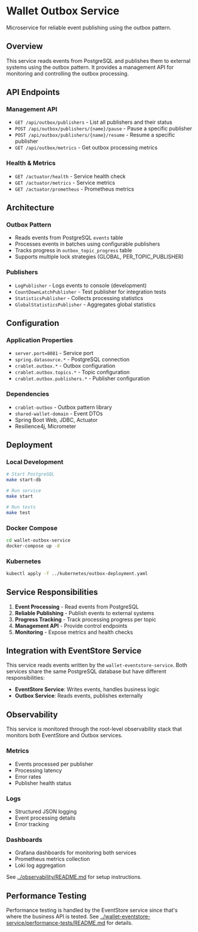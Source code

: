 # Wallet Outbox Service

Microservice for reliable event publishing using the outbox pattern.

## Overview

This service reads events from PostgreSQL and publishes them to external systems using the outbox pattern. It provides a management API for monitoring and controlling the outbox processing.

## API Endpoints

### Management API
- `GET /api/outbox/publishers` - List all publishers and their status
- `POST /api/outbox/publishers/{name}/pause` - Pause a specific publisher
- `POST /api/outbox/publishers/{name}/resume` - Resume a specific publisher
- `GET /api/outbox/metrics` - Get outbox processing metrics

### Health & Metrics
- `GET /actuator/health` - Service health check
- `GET /actuator/metrics` - Service metrics
- `GET /actuator/prometheus` - Prometheus metrics

## Architecture

### Outbox Pattern
- Reads events from PostgreSQL `events` table
- Processes events in batches using configurable publishers
- Tracks progress in `outbox_topic_progress` table
- Supports multiple lock strategies (GLOBAL, PER_TOPIC_PUBLISHER)

### Publishers
- `LogPublisher` - Logs events to console (development)
- `CountDownLatchPublisher` - Test publisher for integration tests
- `StatisticsPublisher` - Collects processing statistics
- `GlobalStatisticsPublisher` - Aggregates global statistics

## Configuration

### Application Properties
- `server.port=8081` - Service port
- `spring.datasource.*` - PostgreSQL connection
- `crablet.outbox.*` - Outbox configuration
- `crablet.outbox.topics.*` - Topic configuration
- `crablet.outbox.publishers.*` - Publisher configuration

### Dependencies
- `crablet-outbox` - Outbox pattern library
- `shared-wallet-domain` - Event DTOs
- Spring Boot Web, JDBC, Actuator
- Resilience4j, Micrometer

## Deployment

### Local Development
```bash
# Start PostgreSQL
make start-db

# Run service
make start

# Run tests
make test
```

### Docker Compose
```bash
cd wallet-outbox-service
docker-compose up -d
```

### Kubernetes
```bash
kubectl apply -f ../kubernetes/outbox-deployment.yaml
```

## Service Responsibilities

1. **Event Processing** - Read events from PostgreSQL
2. **Reliable Publishing** - Publish events to external systems
3. **Progress Tracking** - Track processing progress per topic
4. **Management API** - Provide control endpoints
5. **Monitoring** - Expose metrics and health checks

## Integration with EventStore Service

This service reads events written by the `wallet-eventstore-service`. Both services share the same PostgreSQL database but have different responsibilities:

- **EventStore Service**: Writes events, handles business logic
- **Outbox Service**: Reads events, publishes externally

## Observability

This service is monitored through the root-level observability stack that monitors both EventStore and Outbox services.

### Metrics
- Events processed per publisher
- Processing latency
- Error rates
- Publisher health status

### Logs
- Structured JSON logging
- Event processing details
- Error tracking

### Dashboards
- Grafana dashboards for monitoring both services
- Prometheus metrics collection
- Loki log aggregation

See [../observability/README.md](../observability/README.md) for setup instructions.

## Performance Testing

Performance testing is handled by the EventStore service since that's where the business API is tested. See [../wallet-eventstore-service/performance-tests/README.md](../wallet-eventstore-service/performance-tests/README.md) for details.
